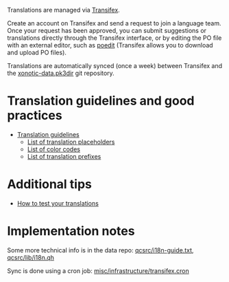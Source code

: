 Translations are managed via [Transifex](https://www.transifex.com/team-xonotic/xonotic/dashboard/).

Create an account on Transifex and send a request to join a language team. Once your request has been approved, you can submit suggestions or translations directly through the Transifex interface, or by editing the PO file with an external editor, such as [poedit](https://poedit.net/) (Transifex allows you to download and upload PO files).

Translations are automatically synced (once a week) between Transifex and the [xonotic-data.pk3dir](https://gitlab.com/xonotic/xonotic-data.pk3dir) git repository.

Translation guidelines and good practices
=========================================
   - [Translation guidelines](Translation-guidelines)
      - [List of translation placeholders](List-of-translation-placeholders)
      - [List of color codes](List-of-color-codes)
      - [List of translation prefixes](List-of-translation-prefixes)

Additional tips
===============
   - [How to test your translations](Test-your-translations)

Implementation notes
====================

Some more technical info is in the data repo: [qcsrc/i18n-guide.txt](https://gitlab.com/xonotic/xonotic-data.pk3dir/blob/master/qcsrc/i18n-guide.txt), [qcsrc/lib/i18n.qh](https://gitlab.com/xonotic/xonotic-data.pk3dir/blob/master/qcsrc/lib/i18n.qh)

Sync is done using a cron job: [misc/infrastructure/transifex.cron](https://gitlab.com/xonotic/xonotic/blob/master/misc/infrastructure/transifex.cron)